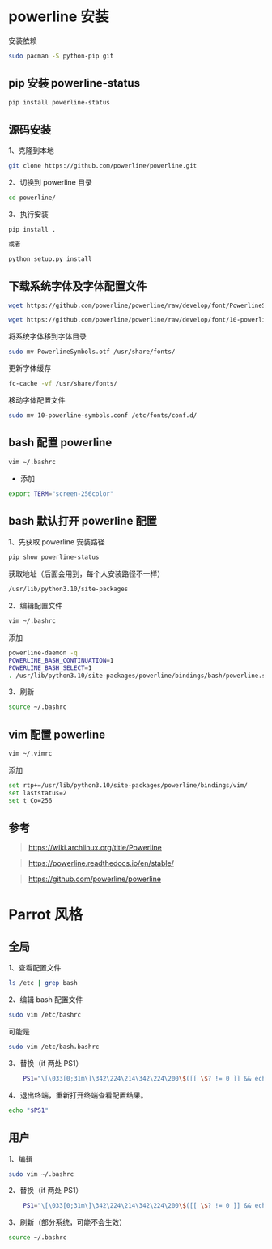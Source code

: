 # powerline 安装

安装依赖

```sh
sudo pacman -S python-pip git
```

## pip 安装 powerline-status

```sh
pip install powerline-status
```

## 源码安装

1、克隆到本地

```sh
git clone https://github.com/powerline/powerline.git
```

2、切换到 powerline 目录

```sh
cd powerline/
```

3、执行安装

```sh
pip install .

或者

python setup.py install
```

## 下载系统字体及字体配置文件

```sh
wget https://github.com/powerline/powerline/raw/develop/font/PowerlineSymbols.otf
```

```sh
wget https://github.com/powerline/powerline/raw/develop/font/10-powerline-symbols.conf
```

将系统字体移到字体目录

```sh
sudo mv PowerlineSymbols.otf /usr/share/fonts/
```

更新字体缓存

```sh
fc-cache -vf /usr/share/fonts/
```

移动字体配置文件

```sh
sudo mv 10-powerline-symbols.conf /etc/fonts/conf.d/
```

## bash 配置 powerline

```sh
vim ~/.bashrc
```

- 添加

```sh
export TERM="screen-256color"
```

## bash 默认打开 powerline 配置

1、先获取 powerline 安装路径

```sh
pip show powerline-status
```

获取地址（后面会用到，每个人安装路径不一样）

```sh
/usr/lib/python3.10/site-packages
```

2、编辑配置文件

```sh
vim ~/.bashrc
```

添加

```sh
powerline-daemon -q
POWERLINE_BASH_CONTINUATION=1
POWERLINE_BASH_SELECT=1
. /usr/lib/python3.10/site-packages/powerline/bindings/bash/powerline.sh
```

3、刷新

```sh
source ~/.bashrc
```

## vim 配置 powerline

```sh
vim ~/.vimrc
```

添加

```sh
set rtp+=/usr/lib/python3.10/site-packages/powerline/bindings/vim/
set laststatus=2
set t_Co=256
```

## 参考

> https://wiki.archlinux.org/title/Powerline

> https://powerline.readthedocs.io/en/stable/

> https://github.com/powerline/powerline

# Parrot 风格

## 全局

1、查看配置文件

```sh
ls /etc | grep bash
```

2、编辑 bash 配置文件

```sh
sudo vim /etc/bashrc
```

可能是

```sh
sudo vim /etc/bash.bashrc
```

3、替换（if 两处 PS1）

```sh
    PS1="\[\033[0;31m\]\342\224\214\342\224\200\$([[ \$? != 0 ]] && echo \"[\[\033[0;37m\]\342\234\227\[\033[0;31m\]]\342\224\200\")[$(if [[ ${EUID} == 0 ]]; then echo '\[\033[01;31m\]root\[\033[01;33m\]@\[\033[01;96m\]\h'; else echo '\[\033[0;39m\]\u\[\033[01;33m\]@\[\033[01;96m\]\h'; fi)\[\033[0;31m\]]\342\224\200[\[\033[0;32m\]\w\[\033[0;31m\]]\n\[\033[0;31m\]\342\224\224\342\224\200\342\224\200\342\225\274 \[\033[0m\]\[\e[01;33m\]\\$\[\e[0m\]"
```

4、退出终端，重新打开终端查看配置结果。

```sh
echo "$PS1" 
```

## 用户

1、编辑

```sh
sudo vim ~/.bashrc
```

2、替换（if 两处 PS1）

```sh
    PS1="\[\033[0;31m\]\342\224\214\342\224\200\$([[ \$? != 0 ]] && echo \"[\[\033[0;37m\]\342\234\227\[\033[0;31m\]]\342\224\200\")[$(if [[ ${EUID} == 0 ]]; then echo '\[\033[01;31m\]root\[\033[01;33m\]@\[\033[01;96m\]\h'; else echo '\[\033[0;39m\]\u\[\033[01;33m\]@\[\033[01;96m\]\h'; fi)\[\033[0;31m\]]\342\224\200[\[\033[0;32m\]\w\[\033[0;31m\]]\n\[\033[0;31m\]\342\224\224\342\224\200\342\224\200\342\225\274 \[\033[0m\]\[\e[01;33m\]\\$\[\e[0m\]"
```

3、刷新（部分系统，可能不会生效）

```sh
source ~/.bashrc
```
